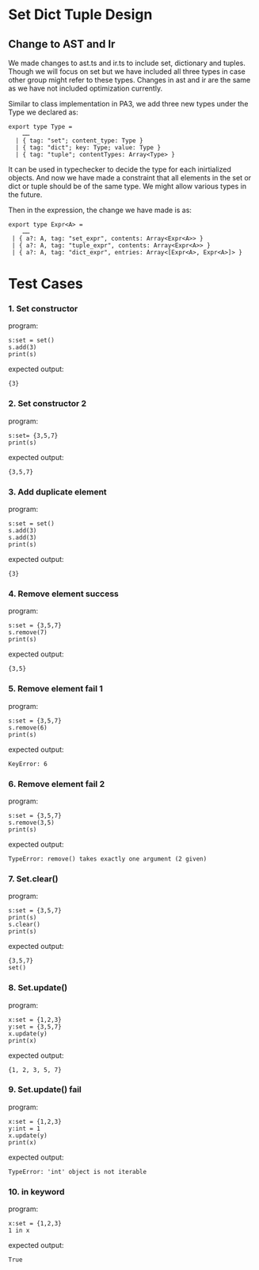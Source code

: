 # Set Dict Tuple Design
## Change to AST and Ir
We made changes to ast.ts and ir.ts to include set, dictionary and tuples. Though we will focus on set but we have included all three types in case other group might refer to these types. Changes in ast and ir are the same as we have not included optimization currently.

Similar to class implementation in PA3, we add three new types under the Type we declared as:
```
export type Type =
    ……
  | { tag: "set"; content_type: Type }
  | { tag: "dict"; key: Type; value: Type }
  | { tag: "tuple"; contentTypes: Array<Type> }
```
It can be used in typechecker to decide the type for each inirtialized objects. And now we have made a constraint that all elements in the set or dict or tuple should be of the same type. We might allow various types in the future.

Then in the expression, the change we have made is as:
```
export type Expr<A> =
    ……
 | { a?: A, tag: "set_expr", contents: Array<Expr<A>> }
 | { a?: A, tag: "tuple_expr", contents: Array<Expr<A>> }
 | { a?: A, tag: "dict_expr", entries: Array<[Expr<A>, Expr<A>]> }
```


# Test Cases
### 1. Set constructor
program:
```
s:set = set()
s.add(3)
print(s)
```
expected output:
```
{3}
```
### 2. Set constructor 2
program:
```
s:set= {3,5,7}
print(s)
```
expected output:
```
{3,5,7}
```
### 3. Add duplicate element
program:
```
s:set = set()
s.add(3)
s.add(3)
print(s)
```
expected output:
```
{3}
```
### 4. Remove element success
program:
```
s:set = {3,5,7}
s.remove(7)
print(s)
```
expected output:
```
{3,5}
```
### 5. Remove element fail 1
program:
```
s:set = {3,5,7}
s.remove(6)
print(s)
```
expected output:
```
KeyError: 6
```
### 6. Remove element fail 2
program:
```
s:set = {3,5,7}
s.remove(3,5)
print(s)
```
expected output:
```
TypeError: remove() takes exactly one argument (2 given)
```
### 7. Set.clear()
program:
```
s:set = {3,5,7}
print(s)
s.clear()
print(s)
```
expected output:
```
{3,5,7}
set()
```
### 8. Set.update()
program:
```
x:set = {1,2,3}
y:set = {3,5,7}
x.update(y)
print(x)
```
expected output:
```
{1, 2, 3, 5, 7}
```
### 9. Set.update() fail
program:
```
x:set = {1,2,3}
y:int = 1
x.update(y)
print(x)
```
expected output:
```
TypeError: 'int' object is not iterable
```
### 10. in keyword
program:
```
x:set = {1,2,3}
1 in x
```
expected output:
```
True
```